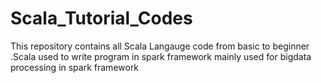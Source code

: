 # Scala_Tutorial_Codes
This repository contains all Scala Langauge code from basic to beginner .Scala used to write program in spark framework mainly used for bigdata processing in spark framework
